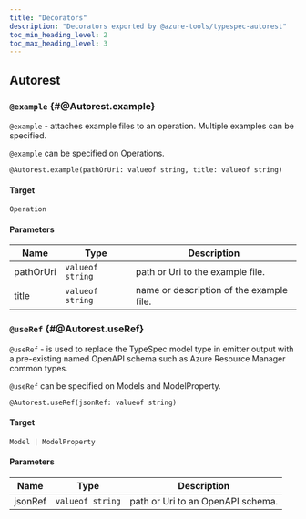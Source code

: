 ```yaml
---
title: "Decorators"
description: "Decorators exported by @azure-tools/typespec-autorest"
toc_min_heading_level: 2
toc_max_heading_level: 3
---
```


## Autorest

### `@example` {#@Autorest.example}

`@example` - attaches example files to an operation. Multiple examples can be specified.

`@example` can be specified on Operations.

```typespec
@Autorest.example(pathOrUri: valueof string, title: valueof string)
```

#### Target

`Operation`

#### Parameters

| Name      | Type             | Description                              |
| --------- | ---------------- | ---------------------------------------- |
| pathOrUri | `valueof string` | path or Uri to the example file.         |
| title     | `valueof string` | name or description of the example file. |

### `@useRef` {#@Autorest.useRef}

`@useRef` - is used to replace the TypeSpec model type in emitter output with a pre-existing named OpenAPI schema such as Azure Resource Manager common types.

`@useRef` can be specified on Models and ModelProperty.

```typespec
@Autorest.useRef(jsonRef: valueof string)
```

#### Target

`Model | ModelProperty`

#### Parameters

| Name    | Type             | Description                       |
| ------- | ---------------- | --------------------------------- |
| jsonRef | `valueof string` | path or Uri to an OpenAPI schema. |
